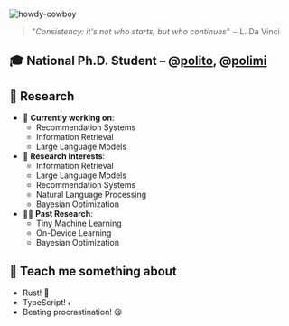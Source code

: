 <!--## Hi there 👋-->

<!--
**andreapisa9/andreapisa9** is a ✨ _special_ ✨ repository because its `README.md` (this file) appears on your GitHub profile.

Here are some ideas to get you started:

- 🔭 I’m currently working on ...
- 🌱 I’m currently learning ...
- 👯 I’m looking to collaborate on ...
- 🤔 I’m looking for help with ...
- 💬 Ask me about ...
- 📫 How to reach me: ...
- 😄 Pronouns: ...
- ⚡ Fun fact: ...
-->
![howdy-cowboy](https://github.com/andreapisa9/andreapisa9/assets/75833424/c684045f-ca59-4fef-86bf-7e068f23e992)


> "*Consistency: it's not who starts, but who continues*"
> ~ L. Da Vinci

## 🎓 National Ph.D. Student – @[polito](https://github.com/polito), @[polimi](https://github.com/polimi)

## 🔬 Research
- 🚧 **Currently working on**:
  - Recommendation Systems
  - Information Retrieval
  - Large Language Models
- 🤔 **Research Interests**:
  - Information Retrieval
  - Large Language Models
  - Recommendation Systems
  - Natural Language Processing
  - Bayesian Optimization
- 👴🏻 **Past Research**:
  - Tiny Machine Learning
  - On-Device Learning
  - Bayesian Optimization
 
## 💭 Teach me something about
- Rust! 🦀
- TypeScript! <img src="https://github.com/andreapisa9/andreapisa9/assets/75833424/5b6b0a72-edaa-4ead-a902-85439b0056ff" alt="typescript_logo" width="10em"/>
- Beating procrastination! 😫
